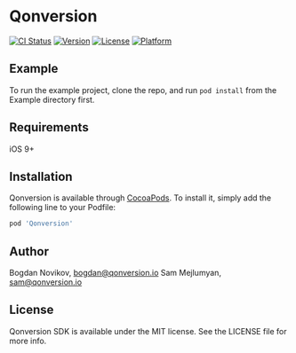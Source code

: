 # Qonversion

[![CI Status](https://img.shields.io/travis/axcic/Qonversion.svg?style=flat)](https://travis-ci.org/axcic/Qonversion)
[![Version](https://img.shields.io/cocoapods/v/Qonversion.svg?style=flat)](https://cocoapods.org/pods/Qonversion)
[![License](https://img.shields.io/cocoapods/l/Qonversion.svg?style=flat)](https://cocoapods.org/pods/Qonversion)
[![Platform](https://img.shields.io/cocoapods/p/Qonversion.svg?style=flat)](https://cocoapods.org/pods/Qonversion)

## Example

To run the example project, clone the repo, and run `pod install` from the Example directory first.

## Requirements
iOS 9+

## Installation

Qonversion is available through [CocoaPods](https://cocoapods.org). To install it, simply add the following line to your Podfile:

```ruby
pod 'Qonversion'
```

## Author

Bogdan Novikov, bogdan@qonversion.io
Sam Mejlumyan, sam@qonversion.io

## License

Qonversion SDK is available under the MIT license. See the LICENSE file for more info.
